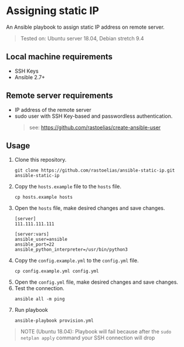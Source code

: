 # Assigning static IP
An Ansible playbook to assign static IP address on remote server.
> Tested on: Ubuntu server 18.04, Debian stretch 9.4

## Local machine requirements
* SSH Keys
* Ansible 2.7+

## Remote server requirements
* IP address of the remote server
* sudo user with SSH Key-based and passwordless authentication.
    > see: https://github.com/rastoelias/create-ansible-user

## Usage
1. Clone this repository.
    ```
    git clone https://github.com/rastoelias/ansible-static-ip.git ansible-static-ip
    ```
2. Copy the `hosts.example` file to the `hosts` file.
    ```
    cp hosts.example hosts
    ```
3. Open the `hosts` file, make desired changes and save changes.
    ```
    [server]
    111.111.111.111

    [server:vars]
    ansible_user=ansible
    ansible_port=22
    ansible_python_interpreter=/usr/bin/python3
    ```
4. Copy the `config.example.yml` to the `config.yml` file.
    ```
    cp config.example.yml config.yml
    ```
5. Open the `config.yml` file, make desired changes and save changes.
6. Test the connection.
    ```
    ansible all -m ping
    ```
6. Run playbook
    ```
    ansible-playbook provision.yml
    ```
> NOTE (Ubuntu 18.04): Playbook will fail because after the `sudo netplan apply` command your SSH connection will drop
